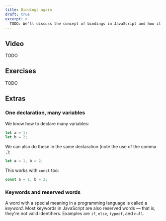 ```yaml
---
title: Bindings again
draft: true
excerpt: >
  TODO: We'll discuss the concept of bindings in JavaScript and how it relates to variables and objects.
---
```


## Video

TODO

## Exercises

TODO

## Extras

### One declaration, many variables

We know how to declare many variables:

```js
let a = 1;
let b = 2;
```

We can also do these in the same declaration (note the use of the comma `,`):

```js
let a = 1, b = 2;
```

This works with `const` too:

```js
const a = 1, b = 2;
```

### Keywords and reserved words

A word with a special meaning in a programming language is called a <i>keyword</i>. Most keywords in JavaScript are also reserved words &mdash; that is, they're not valid identifiers. Examples are `if`, `else`, `typeof`, and `null`.
